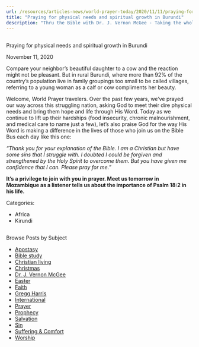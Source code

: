 ```yaml
---
url: /resources/articles-news/world-prayer-today/2020/11/11/praying-for-physical-needs-and-spiritual-growth-in-burundi
title: "Praying for physical needs and spiritual growth in Burundi"
description: "Thru the Bible with Dr. J. Vernon McGee - Taking the whole Word to the whole world"
---
```







## 
 Praying for physical needs and spiritual growth in Burundi


November 11, 2020
![]()




Compare your neighbor’s beautiful daughter to a cow and the reaction might not be pleasant. But in rural Burundi, where more than 92% of the country’s population live in family groupings too small to be called villages, referring to a young woman as a calf or cow compliments her beauty.

Welcome, World Prayer travelers. Over the past few years, we’ve prayed our way across this struggling nation, asking God to meet their dire physical needs and bring them hope and life through His Word. Today as we continue to lift up their hardships (food insecurity, chronic malnourishment, and medical care to name just a few), let’s also praise God for the way His Word is making a difference in the lives of those who join us on the Bible Bus each day like this one:

*“Thank you for your explanation of the Bible. I am a Christian but have some sins that I struggle with. I doubted I could be forgiven and strengthened by the Holy Spirit to overcome them. But you have given me confidence that I can. Please pray for me.”*

**It’s a privilege to join with you in prayer. Meet us tomorrow in Mozambique as a listener tells us about the importance of Psalm 18:2 in his life.**



Categories: 


* Africa
* Kirundi









## 
 Browse Posts by Subject


* [Apostasy](/resources/articles-news/-in-tags/tags/Apostasy)
* [Bible study](/resources/articles-news/-in-tags/tags/Bible-study)
* [Christian living](/resources/articles-news/-in-tags/tags/Christian-living)
* [Christmas](/resources/articles-news/-in-tags/tags/Christmas)
* [Dr. J. Vernon McGee](/resources/articles-news/-in-tags/tags/Dr-J-Vernon-McGee)
* [Easter](/resources/articles-news/-in-tags/tags/easter)
* [Faith](/resources/articles-news/-in-tags/tags/Faith)
* [Gregg Harris](/resources/articles-news/-in-tags/tags/Gregg-Harris)
* [International](/resources/articles-news/-in-tags/tags/International)
* [Prayer](/resources/articles-news/-in-tags/tags/prayer)
* [Prophecy](/resources/articles-news/-in-tags/tags/Prophecy)
* [Salvation](/resources/articles-news/-in-tags/tags/Salvation)
* [Sin](/resources/articles-news/-in-tags/tags/sin)
* [Suffering & Comfort](/resources/articles-news/-in-tags/tags/Suffering-Comfort)
* [Worship](/resources/articles-news/-in-tags/tags/worship)






